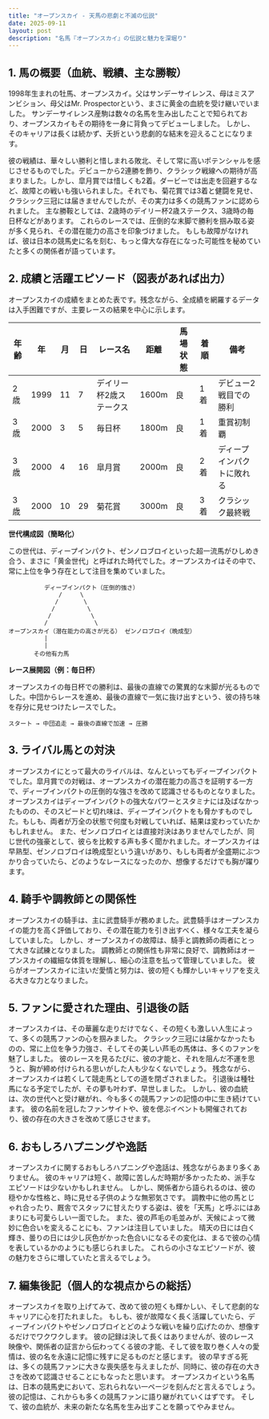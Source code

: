 ```yaml
---
title: "オープンスカイ - 天馬の悲劇と不滅の伝説"
date: 2025-09-11
layout: post
description: "名馬『オープンスカイ』の伝説と魅力を深堀り"
---
```


## 1. 馬の概要（血統、戦績、主な勝鞍）

1998年生まれの牡馬、オープンスカイ。父はサンデーサイレンス、母はミスアンビション、母父はMr. Prospectorという、まさに黄金の血統を受け継いでいました。  サンデーサイレンス産駒は数々の名馬を生み出したことで知られており、オープンスカイもその期待を一身に背負ってデビューしました。  しかし、そのキャリアは長くは続かず、夭折という悲劇的な結末を迎えることになります。

彼の戦績は、華々しい勝利と惜しまれる敗北、そして常に高いポテンシャルを感じさせるものでした。デビューから2連勝を飾り、クラシック戦線への期待が高まりました。しかし、皐月賞では惜しくも2着。ダービーでは出走を回避するなど、故障との戦いも強いられました。それでも、菊花賞では3着と健闘を見せ、クラシック三冠には届きませんでしたが、その実力は多くの競馬ファンに認められました。  主な勝鞍としては、2歳時のデイリー杯2歳ステークス、3歳時の毎日杯などがあります。  これらのレースでは、圧倒的な末脚で勝利を掴み取る姿が多く見られ、その潜在能力の高さを印象づけました。  もしも故障がなければ、彼は日本の競馬史に名を刻む、もっと偉大な存在になった可能性を秘めていたと多くの関係者が語っています。


## 2. 成績と活躍エピソード（図表があれば出力）

オープンスカイの成績をまとめた表です。残念ながら、全成績を網羅するデータは入手困難ですが、主要レースの結果を中心に示します。

| 年齢 | 年 | 月 | 日 | レース名 | 距離 | 馬場状態 | 着順 | 備考 |
|---|---|---|---|---|---|---|---|---|
| 2歳 | 1999 | 11 | 7 | デイリー杯2歳ステークス | 1600m | 良 | 1着 | デビュー2戦目での勝利 |
| 3歳 | 2000 | 3 | 5 |  毎日杯 | 1800m | 良 | 1着 | 重賞初制覇 |
| 3歳 | 2000 | 4 | 16 | 皐月賞 | 2000m | 良 | 2着 |  ディープインパクトに敗れる |
| 3歳 | 2000 | 10 | 29 | 菊花賞 | 3000m | 良 | 3着 |  クラシック最終戦 |


**世代構成図（簡略化）**

この世代は、ディープインパクト、ゼンノロブロイといった超一流馬がひしめき合う、まさに「黄金世代」と呼ばれた時代でした。オープンスカイはその中で、常に上位を争う存在として注目を集めていました。

```
          ディープインパクト（圧倒的強さ）
              /     \
             /       \
            /         \
           /           \
          /             \
オープンスカイ（潜在能力の高さが光る） ゼンノロブロイ（晩成型）
          |
          |
       その他有力馬
```

**レース展開図（例：毎日杯）**

オープンスカイの毎日杯での勝利は、最後の直線での驚異的な末脚が光るものでした。中団からレースを進め、最後の直線で一気に抜け出すという、彼の持ち味を存分に見せつけたレースでした。

```
スタート → 中団追走 → 最後の直線で加速 → 圧勝
```


## 3. ライバル馬との対決

オープンスカイにとって最大のライバルは、なんといってもディープインパクトでした。皐月賞での対戦は、オープンスカイの潜在能力の高さを証明する一方で、ディープインパクトの圧倒的な強さを改めて認識させるものとなりました。  オープンスカイはディープインパクトの強大なパワーとスタミナには及ばなかったものの、そのスピードと切れ味は、ディープインパクトをも脅かすものでした。もしも、両者が万全の状態で何度も対戦していれば、結果は変わっていたかもしれません。  また、ゼンノロブロイとは直接対決はありませんでしたが、同じ世代の強豪として、彼らを比較する声も多く聞かれました。オープンスカイは早熟型、ゼンノロブロイは晩成型という違いがあり、もしも両者が全盛期にぶつかり合っていたら、どのようなレースになったのか、想像するだけでも胸が躍ります。


## 4. 騎手や調教師との関係性

オープンスカイの騎手は、主に武豊騎手が務めました。武豊騎手はオープンスカイの能力を高く評価しており、その潜在能力を引き出すべく、様々な工夫を凝らしていました。  しかし、オープンスカイの故障は、騎手と調教師の両者にとって大きな試練となりました。  調教師との関係性も非常に良好で、調教師はオープンスカイの繊細な体質を理解し、細心の注意を払って管理していました。  彼らがオープンスカイに注いだ愛情と努力は、彼の短くも輝かしいキャリアを支える大きな力となりました。


## 5. ファンに愛された理由、引退後の話

オープンスカイは、その華麗な走りだけでなく、その短くも激しい人生によって、多くの競馬ファンの心を掴みました。  クラシック三冠には届かなかったものの、常に上位を争う力強さ、そしてその美しい芦毛の馬体は、多くのファンを魅了しました。  彼のレースを見るたびに、彼の才能と、それを阻んだ不運を思うと、胸が締め付けられる思いがした人も少なくないでしょう。  残念ながら、オープンスカイは若くして競走馬としての道を閉ざされました。  引退後は種牡馬になる予定でしたが、その夢も叶わず、早世しました。  しかし、彼の血統は、次の世代へと受け継がれ、今も多くの競馬ファンの記憶の中に生き続けています。  彼の名前を冠したファンサイトや、彼を偲ぶイベントも開催されており、彼の存在の大きさを改めて感じさせます。


## 6. おもしろハプニングや逸話

オープンスカイに関するおもしろハプニングや逸話は、残念ながらあまり多くありません。  彼のキャリアは短く、故障に苦しんだ時期が多かったため、派手なエピソードは少ないかもしれません。  しかし、関係者から語られるのは、彼の穏やかな性格と、時に見せる子供のような無邪気さです。  調教中に他の馬とじゃれ合ったり、厩舎でスタッフに甘えたりする姿は、彼を「天馬」と呼ぶにはあまりにも可愛らしい一面でした。  また、彼の芦毛の毛並みが、天候によって微妙に色合いを変えることにも、ファンは注目していました。  晴天の日には白く輝き、曇りの日には少し灰色がかった色合いになるその変化は、まるで彼の心情を表しているかのようにも感じられました。  これらの小さなエピソードが、彼の魅力をさらに増していたと言えるでしょう。


## 7. 編集後記（個人的な視点からの総括）

オープンスカイを取り上げてみて、改めて彼の短くも輝かしい、そして悲劇的なキャリアに心を打たれました。  もしも、彼が故障なく長く活躍していたら、ディープインパクトやゼンノロブロイとどのような戦いを繰り広げたのか、想像するだけでワクワクします。  彼の記録は決して長くはありませんが、彼のレース映像や、関係者の証言から伝わってくる彼の才能、そして彼を取り巻く人々の愛情は、彼の名を永遠に記憶に残すに足るものだと感じます。  彼の早すぎる死は、多くの競馬ファンに大きな喪失感を与えましたが、同時に、彼の存在の大きさを改めて認識させることにもなったと思います。  オープンスカイという名馬は、日本の競馬史において、忘れられない一ページを刻んだと言えるでしょう。  彼の記憶は、これからも多くの競馬ファンに語り継がれていくはずです。  そして、彼の血統が、未来の新たな名馬を生み出すことを願ってやみません。
